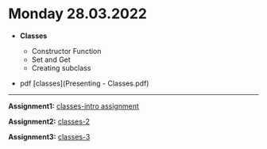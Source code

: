 # Monday 28.03.2022
  
 - **Classes**
   - Constructor Function
   - Set and Get 
   - Creating subclass  
   

- pdf [classes](Presenting - Classes.pdf)
---




**Assignment1:** [classes-intro assignment](https://classroom.github.com/a/5xipnIs9)
   

**Assignment2:** [classes-2]()


**Assignment3:** [classes-3]()

 
